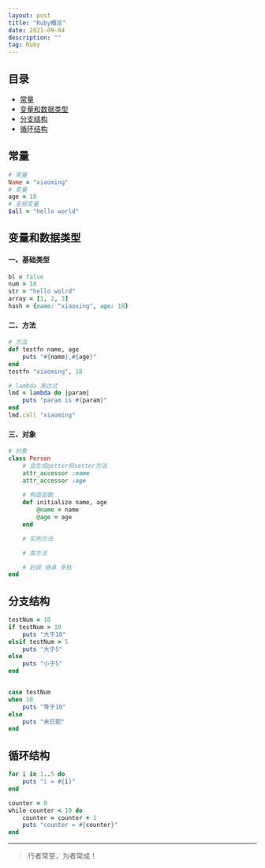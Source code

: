```yaml
---
layout: post
title: "Ruby概览"
date: 2021-09-04
description: ""
tag: Ruby
---
```




## 目录
* [常量](#content1)
* [变量和数据类型](#content2)
* [分支结构](#content3)
* [循环结构](#content4)



<!-- ************************************************ -->
## <a id="content1">常量</a>
```ruby
# 常量
Name = "xiaoming"
# 变量
age = 18
# 全局变量
$all = "hello world"
```



<!-- ************************************************ -->
## <a id="content2">变量和数据类型</a>

#### **一、基础类型**
```ruby
bl = false
num = 18
str = "hello wolrd"
array = [1, 2, 3]
hash = {name: "xiaoxing", age: 18}
```

#### **二、方法**
```ruby
# 方法
def testfn name, age
    puts "#{name},#{age}"    
end
testfn "xiaoming", 18

# lambda 表达式
lmd = lambda do |param|
    puts "param is #{param}"
end
lmd.call "xiaoming"
```

#### **三、对象**
```ruby
# 对象
class Person
    # 会生成getter和setter方法
    attr_accessor :name
    attr_accessor :age
    
    # 构造函数
    def initialize name, age
        @name = name
        @age = age
    end

    # 实例方法

    # 类方法

    # 封装 继承 多肽
end
```


<!-- ************************************************ -->
## <a id="content3">分支结构</a>
```ruby
testNum = 10
if testNum > 10 
    puts "大于10"
elsif testNum > 5
    puts "大于5"
else 
    puts "小于5"
end


case testNum
when 10
    puts "等于10"
else
    puts "未匹配"
end
```

<!-- ************************************************ -->
## <a id="content4">循环结构</a>

```ruby
for i in 1..5 do
    puts "i = #{i}"
end

counter = 0
while counter < 10 do 
    counter = counter + 1
    puts "counter = #{counter}"
end
```

----------
>  行者常至，为者常成！


